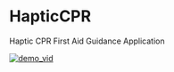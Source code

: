 # HapticCPR
Haptic CPR First Aid Guidance Application


[![demo_vid](https://img.youtube.com/vi/RyDlcya-Grg/0.jpg)](https://www.youtube.com/watch?v=RyDlcya-Grg)

